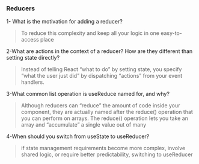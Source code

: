 ### Reducers
1- What is the motivation for adding a reducer?
> To reduce this complexity and keep all your logic in one easy-to-access place

2-What are actions in the context of a reducer? How are they different than setting state directly?
> Instead of telling React “what to do” by setting state, you specify “what the user just did” by dispatching “actions” from your event handlers. 

3-What common list operation is useReduce named for, and why?
>Although reducers can “reduce” the amount of code inside your component, they are actually named after the reduce() operation that you can perform on arrays.
The reduce() operation lets you take an array and “accumulate” a single value out of many

4-When should you switch from useState to useReducer?
> if  state management requirements become more complex, involve shared logic, or require better predictability, switching to useReducer 